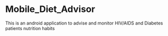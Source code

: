 # Mobile_Diet_Advisor
This is an android application to advise and monitor HIV/AIDS and Diabetes patients nutrition habits
